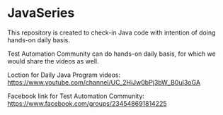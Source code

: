 # JavaSeries
This repository is created to check-in Java code with intention of doing hands-on daily basis.

Test Automation Community can do hands-on daily basis, for which we would share the videos as well.

Loction for Daily Java Program videos: https://www.youtube.com/channel/UC_2HiJw0bPj3bW_B0uI3oGA

Facebook link for Test Automation Community: https://www.facebook.com/groups/234548691814225
